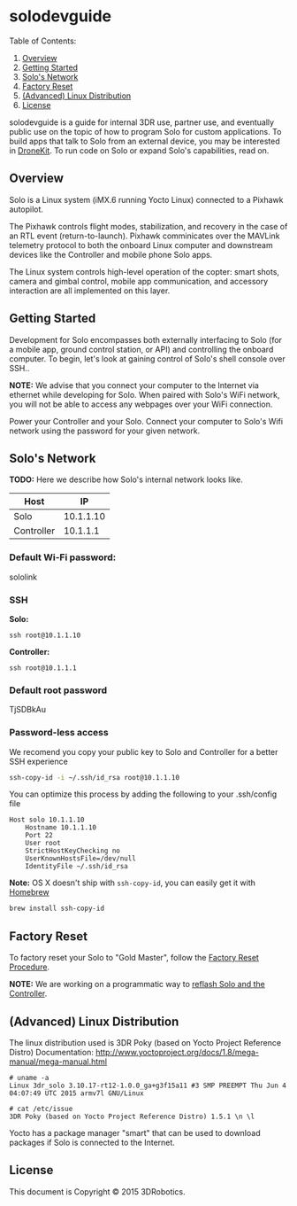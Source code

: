 # solodevguide

<!--TOC-->
Table of Contents:

1. [Overview](#overview)
1. [Getting Started](#getting-started)
1. [Solo's Network](#solo-s-network)
1. [Factory Reset](#factory-reset)
1. [(Advanced) Linux Distribution](#advanced-linux-distribution)
1. [License](#license)

<!--/TOC-->

solodevguide is a guide for internal 3DR use, partner use, and eventually public use on the topic of how to program Solo for custom applications. To build apps that talk to Solo from an external device, you may be interested in [DroneKit](http://dronekit.io). To run code on Solo or expand Solo's capabilities, read on.

## Overview

Solo is a Linux system (iMX.6 running Yocto Linux) connected to a Pixhawk autopilot.

The Pixhawk controls flight modes, stabilization, and recovery in the case of an RTL event (return-to-launch). Pixhawk comminicates over the MAVLink telemetry protocol to both the onboard Linux computer and downstream devices like the Controller and mobile phone Solo apps.

The Linux system controls high-level operation of the copter: smart shots, camera and gimbal control, mobile app communication, and accessory interaction are all implemented on this layer.

## Getting Started

Development for Solo encompasses both externally interfacing to Solo (for a mobile app, ground control station, or API) and controlling the onboard computer. To begin, let's look at gaining control of Solo's shell console over SSH..

**NOTE:** We advise that you connect your computer to the Internet via ethernet while developing for Solo. When paired with Solo's WiFi network, you will not be able to access any webpages over your WiFi connection.

Power your Controller and your Solo. Connect your computer to Solo's Wifi network using the password for your given network.

## Solo's Network

**TODO:** Here we describe how Solo's internal network looks like.

| Host | IP |
|------|----|
| Solo | 10.1.1.10 |
| Controller | 10.1.1.1 |

### Default Wi-Fi password:

sololink

### SSH

**Solo:**

```
ssh root@10.1.1.10
```

**Controller:**

```
ssh root@10.1.1.1
```

### Default root password

TjSDBkAu

### Password-less access

We recomend you copy your public key to Solo and Controller for a better SSH experience

```bash
ssh-copy-id -i ~/.ssh/id_rsa root@10.1.1.10
````

You can optimize this process by adding the following to your .ssh/config file

```
Host solo 10.1.1.10
    Hostname 10.1.1.10
    Port 22
    User root
    StrictHostKeyChecking no
    UserKnownHostsFile=/dev/null
    IdentityFile ~/.ssh/id_rsa
```

**Note:** OS X doesn't ship with `ssh-copy-id`, you can easily get it with [Homebrew](http://brew.sh/)

```bash
brew install ssh-copy-id
```

## Factory Reset

To factory reset your Solo to "Gold Master", follow the [Factory Reset Procedure](http://3drobotics.com/kb/factory-reset/).

**NOTE:** We are working on a programmatic way to [reflash Solo and the Controller](https://github.com/3drobotics/solodevguide/issues/5).


## (Advanced) Linux Distribution

The linux distribution used is 3DR Poky (based on Yocto Project Reference Distro)
Documentation: http://www.yoctoproject.org/docs/1.8/mega-manual/mega-manual.html

```
# uname -a
Linux 3dr_solo 3.10.17-rt12-1.0.0_ga+g3f15a11 #3 SMP PREEMPT Thu Jun 4 04:07:49 UTC 2015 armv7l GNU/Linux
```

```
# cat /etc/issue
3DR Poky (based on Yocto Project Reference Distro) 1.5.1 \n \l
```

Yocto has a package manager "smart" that can be used to download packages if Solo is connected to the Internet.

## License

This document is Copyright &copy; 2015 3DRobotics.
